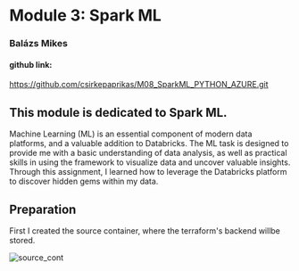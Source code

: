# Module 3: Spark ML
### Balázs Mikes

#### github link:
https://github.com/csirkepaprikas/M08_SparkML_PYTHON_AZURE.git
## This module is dedicated to Spark ML.

Machine Learning (ML) is an essential component of modern data platforms, and a valuable addition to Databricks. The ML task is designed to provide me with a basic understanding of data analysis, as well as practical skills in using the framework to visualize data and uncover valuable insights.
Through this assignment, I learned how to leverage the Databricks platform to discover hidden gems within my data.

## Preparation
First I created the source container, where the terraform's backend willbe stored.

![source_cont](https://github.com/user-attachments/assets/ccb0cde3-8bba-4375-98c4-bf411ba1bbf3)
